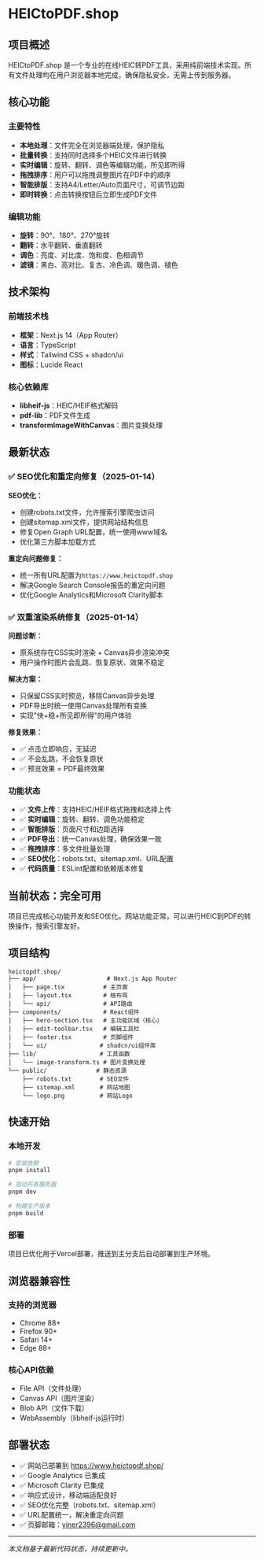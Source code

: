 # HEICtoPDF.shop

## 项目概述

HEICtoPDF.shop 是一个专业的在线HEIC转PDF工具，采用纯前端技术实现。所有文件处理均在用户浏览器本地完成，确保隐私安全，无需上传到服务器。

## 核心功能

### 主要特性
- **本地处理**：文件完全在浏览器端处理，保护隐私
- **批量转换**：支持同时选择多个HEIC文件进行转换
- **实时编辑**：旋转、翻转、调色等编辑功能，所见即所得
- **拖拽排序**：用户可以拖拽调整图片在PDF中的顺序
- **智能排版**：支持A4/Letter/Auto页面尺寸，可调节边距
- **即时转换**：点击转换按钮后立即生成PDF文件

### 编辑功能
- **旋转**：90°、180°、270°旋转
- **翻转**：水平翻转、垂直翻转
- **调色**：亮度、对比度、饱和度、色相调节
- **滤镜**：黑白、高对比、复古、冷色调、暖色调、褪色

## 技术架构

### 前端技术栈
- **框架**：Next.js 14（App Router）
- **语言**：TypeScript
- **样式**：Tailwind CSS + shadcn/ui
- **图标**：Lucide React

### 核心依赖库
- **libheif-js**：HEIC/HEIF格式解码
- **pdf-lib**：PDF文件生成
- **transformImageWithCanvas**：图片变换处理

## 最新状态

### ✅ SEO优化和重定向修复（2025-01-14）

**SEO优化：**
- 创建robots.txt文件，允许搜索引擎爬虫访问
- 创建sitemap.xml文件，提供网站结构信息
- 修复Open Graph URL配置，统一使用www域名
- 优化第三方脚本加载方式

**重定向问题修复：**
- 统一所有URL配置为`https://www.heictopdf.shop`
- 解决Google Search Console报告的重定向问题
- 优化Google Analytics和Microsoft Clarity脚本

### ✅ 双重渲染系统修复（2025-01-14）

**问题诊断：**
- 原系统存在CSS实时渲染 + Canvas异步渲染冲突
- 用户操作时图片会乱跳、恢复原状、效果不稳定

**解决方案：**
- 只保留CSS实时预览，移除Canvas异步处理
- PDF导出时统一使用Canvas处理所有变换
- 实现"快+稳+所见即所得"的用户体验

**修复效果：**
- ✅ 点击立即响应，无延迟
- ✅ 不会乱跳，不会恢复原状
- ✅ 预览效果 = PDF最终效果

### 功能状态
- ✅ **文件上传**：支持HEIC/HEIF格式拖拽和选择上传
- ✅ **实时编辑**：旋转、翻转、调色功能稳定
- ✅ **智能排版**：页面尺寸和边距选择
- ✅ **PDF导出**：统一Canvas处理，确保效果一致
- ✅ **拖拽排序**：多文件批量处理
- ✅ **SEO优化**：robots.txt、sitemap.xml、URL配置
- ✅ **代码质量**：ESLint配置和依赖版本修复

## 当前状态：完全可用

项目已完成核心功能开发和SEO优化。网站功能正常，可以进行HEIC到PDF的转换操作，搜索引擎友好。

## 项目结构

```
heictopdf.shop/
├── app/                    # Next.js App Router
│   ├── page.tsx           # 主页面
│   ├── layout.tsx         # 根布局
│   └── api/               # API路由
├── components/            # React组件
│   ├── hero-section.tsx   # 主功能区域（核心）
│   ├── edit-toolbar.tsx   # 编辑工具栏
│   ├── footer.tsx         # 页脚组件
│   └── ui/               # shadcn/ui组件库
├── lib/                  # 工具函数
│   └── image-transform.ts # 图片变换处理
└── public/              # 静态资源
    ├── robots.txt        # SEO文件
    ├── sitemap.xml       # 网站地图
    └── logo.png          # 网站Logo
```

## 快速开始

### 本地开发
```bash
# 安装依赖
pnpm install

# 启动开发服务器
pnpm dev

# 构建生产版本
pnpm build
```

### 部署
项目已优化用于Vercel部署，推送到主分支后自动部署到生产环境。

## 浏览器兼容性

### 支持的浏览器
- Chrome 88+
- Firefox 90+  
- Safari 14+
- Edge 88+

### 核心API依赖
- File API（文件处理）
- Canvas API（图片渲染）
- Blob API（文件下载）
- WebAssembly（libheif-js运行时）

## 部署状态

- ✅ 网站已部署到 https://www.heictopdf.shop/
- ✅ Google Analytics 已集成
- ✅ Microsoft Clarity 已集成
- ✅ 响应式设计，移动端适配良好
- ✅ SEO优化完整（robots.txt、sitemap.xml）
- ✅ URL配置统一，解决重定向问题
- ✅ 页脚邮箱：yiner2396@gmail.com

---

*本文档基于最新代码状态，持续更新中。*

